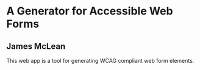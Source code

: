 # A Generator for Accessible Web Forms
## James McLean

This web app is a tool for generating WCAG compliant web form elements.